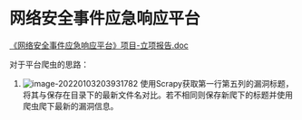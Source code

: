 # 网络安全事件应急响应平台

 [《网络安全事件应急响应平台》项目-立项报告.doc](..\..\Universitystudies\网络安全事件的应急响应平台\《网络安全事件应急响应平台》项目-立项报告.doc) 

对于平台爬虫的思路：

1. ![image-20220103203931782](C:\Users\LanT34m\AppData\Roaming\Typora\typora-user-images\image-20220103203931782.png)
   使用Scrapy获取第一行第五列的漏洞标题，将其与保存在目录下的最新文件名对比。若不相同则保存新爬下的标题并使用爬虫爬下最新的漏洞信息。
